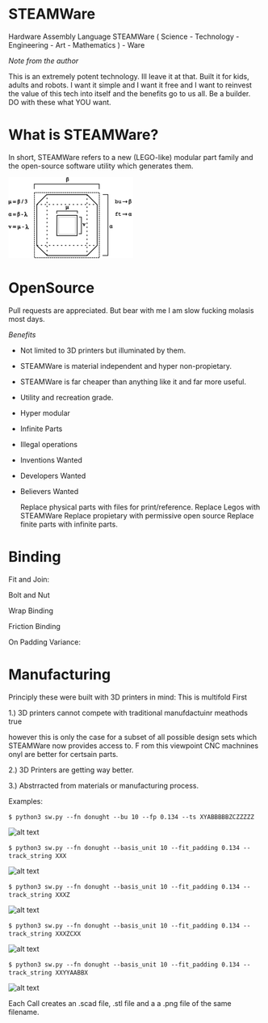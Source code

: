 # STEAMWare
Hardware Assembly Language
STEAMWare ( Science - Technology - Engineering - Art - Mathematics ) - Ware




*Note from the author*

This is an extremely potent technology. Ill leave it at that. Built it for kids, adults and robots. I want it simple and I want it free and I want to reinvest the value of this tech into itself and the benefits go to us all. Be a builder. DO with these what YOU want. 





What is STEAMWare?
==================

In short, STEAMWare refers to a new (LEGO-like) modular part family and the open-source software utility which generates them. 

![alt text](https://github.com/spacetimeengineer/STEAMWare/blob/main/resources/legend_0.png)
            
OpenSource
==========

Pull requests are appreciated. But bear with me I am slow fucking molasis most days. 

*Benefits*

- Not limited to 3D printers but illuminated by them.
- STEAMWare is material independent and hyper non-propietary.
- STEAMWare is far cheaper than anything like it and far more useful.
- Utility and recreation grade.
- Hyper modular
- Infinite Parts
- Illegal operations
- Inventions Wanted
- Developers Wanted
- Believers Wanted

    Replace physical parts with files for print/reference.
    Replace Legos with STEAMWare
    Replace propietary with permissive open source
    Replace finite parts with infinite parts.



Binding
=======

Fit and Join:

Bolt and Nut

Wrap Binding

Friction Binding

On Padding Variance:




Manufacturing
=============

Principly these were built with 3D printers in mind: This is multifold First 


1.) 3D printers cannot compete with traditional manufdactuinr meathods true 

however this is only the case for a subset of all possible design sets which STEAMWare now provides access to. F
rom this viewpoint CNC machnines onyl are better for certsain parts.

2.) 3D Printers are getting way better.

3.) Abstrracted from materials or manufacturing process.




Examples:

    $ python3 sw.py --fn donught --bu 10 --fp 0.134 --ts XYABBBBBZCZZZZZ

![alt text](https://github.com/spacetimeengineer/STEAMWare/blob/master/resources/donught.png)

    $ python3 sw.py --fn donught --basis_unit 10 --fit_padding 0.134 --track_string XXX

![alt text](https://github.com/spacetimeengineer/STEAMWare/blob/master/resources/donught.png)

    $ python3 sw.py --fn donught --basis_unit 10 --fit_padding 0.134 --track_string XXXZ

![alt text](https://github.com/spacetimeengineer/STEAMWare/blob/master/resources/donught.png)

    $ python3 sw.py --fn donught --basis_unit 10 --fit_padding 0.134 --track_string XXXZCXX

![alt text](https://github.com/spacetimeengineer/STEAMWare/blob/master/resources/donught.png)

    $ python3 sw.py --fn donught --basis_unit 10 --fit_padding 0.134 --track_string XXYYAABBX

![alt text](https://github.com/spacetimeengineer/STEAMWare/blob/master/resources/donught.png)



Each Call creates an .scad file, .stl file and a a .png file of the same filename.